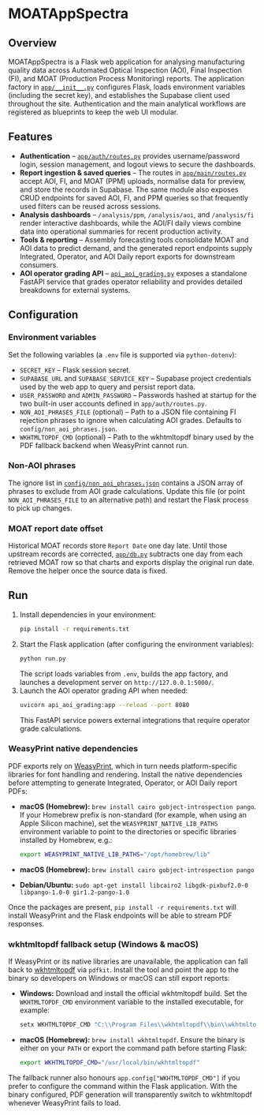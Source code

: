 # MOATAppSpectra

## Overview
MOATAppSpectra is a Flask web application for analysing manufacturing quality
data across Automated Optical Inspection (AOI), Final Inspection (FI), and MOAT
(Production Process Monitoring) reports. The application factory in
[`app/__init__.py`](app/__init__.py) configures Flask, loads environment
variables (including the secret key), and establishes the Supabase client used
throughout the site. Authentication and the main analytical workflows are
registered as blueprints to keep the web UI modular.

## Features
- **Authentication** – [`app/auth/routes.py`](app/auth/routes.py) provides
  username/password login, session management, and logout views to secure the
  dashboards.
- **Report ingestion & saved queries** – The routes in
  [`app/main/routes.py`](app/main/routes.py) accept AOI, FI, and MOAT (PPM)
  uploads, normalise data for preview, and store the records in Supabase. The
  same module also exposes CRUD endpoints for saved AOI, FI, and PPM queries so
  that frequently used filters can be reused across sessions.
- **Analysis dashboards** – `/analysis/ppm`, `/analysis/aoi`, and `/analysis/fi`
  render interactive dashboards, while the AOI/FI daily views combine data into
  operational summaries for recent production activity.
- **Tools & reporting** – Assembly forecasting tools consolidate MOAT and AOI
  data to predict demand, and the generated report endpoints supply Integrated,
  Operator, and AOI Daily report exports for downstream consumers.
- **AOI operator grading API** – [`api_aoi_grading.py`](api_aoi_grading.py)
  exposes a standalone FastAPI service that grades operator reliability and
  provides detailed breakdowns for external systems.

## Configuration
### Environment variables
Set the following variables (a `.env` file is supported via `python-dotenv`):

- `SECRET_KEY` – Flask session secret.
- `SUPABASE_URL` and `SUPABASE_SERVICE_KEY` – Supabase project credentials used
  by the web app to query and persist report data.
- `USER_PASSWORD` and `ADMIN_PASSWORD` – Passwords hashed at startup for the two
  built-in user accounts defined in `app/auth/routes.py`.
- `NON_AOI_PHRASES_FILE` (optional) – Path to a JSON file containing FI rejection
  phrases to ignore when calculating AOI grades. Defaults to
  `config/non_aoi_phrases.json`.
- `WKHTMLTOPDF_CMD` (optional) – Path to the wkhtmltopdf binary used by the PDF
  fallback backend when WeasyPrint cannot run.

### Non-AOI phrases
The ignore list in [`config/non_aoi_phrases.json`](config/non_aoi_phrases.json)
contains a JSON array of phrases to exclude from AOI grade calculations. Update
this file (or point `NON_AOI_PHRASES_FILE` to an alternative path) and restart
the Flask process to pick up changes.

### MOAT report date offset
Historical MOAT records store `Report Date` one day late. Until those upstream
records are corrected, [`app/db.py`](app/db.py) subtracts one day from each
retrieved MOAT row so that charts and exports display the original run date.
Remove the helper once the source data is fixed.

## Run
1. Install dependencies in your environment:
   ```bash
   pip install -r requirements.txt
   ```
2. Start the Flask application (after configuring the environment variables):
   ```bash
   python run.py
   ```
   The script loads variables from `.env`, builds the app factory, and launches a
   development server on `http://127.0.0.1:5000/`.
3. Launch the AOI operator grading API when needed:
   ```bash
   uvicorn api_aoi_grading:app --reload --port 8080
   ```
   This FastAPI service powers external integrations that require operator grade
   calculations.

### WeasyPrint native dependencies
PDF exports rely on [WeasyPrint](https://weasyprint.org/), which in turn needs
platform-specific libraries for font handling and rendering. Install the native
dependencies before attempting to generate Integrated, Operator, or AOI Daily
report PDFs:

- **macOS (Homebrew):** `brew install cairo gobject-introspection pango`. If your
  Homebrew prefix is non-standard (for example, when using an Apple Silicon
  machine), set the `WEASYPRINT_NATIVE_LIB_PATHS` environment variable to point
  to the directories or specific libraries installed by Homebrew, e.g.:

  ```bash
  export WEASYPRINT_NATIVE_LIB_PATHS="/opt/homebrew/lib"
  ```

- **macOS (Homebrew):** `brew install cairo gobject-introspection pango`
- **Debian/Ubuntu:** `sudo apt-get install libcairo2 libgdk-pixbuf2.0-0 libpango-1.0-0 gir1.2-pango-1.0`

Once the packages are present, `pip install -r requirements.txt` will install
WeasyPrint and the Flask endpoints will be able to stream PDF responses.

### wkhtmltopdf fallback setup (Windows & macOS)
If WeasyPrint or its native libraries are unavailable, the application can fall
back to [wkhtmltopdf](https://wkhtmltopdf.org/) via `pdfkit`. Install the tool
and point the app to the binary so developers on Windows or macOS can still
export reports:

- **Windows:** Download and install the official wkhtmltopdf build. Set the
  `WKHTMLTOPDF_CMD` environment variable to the installed executable, for
  example:

  ```powershell
  setx WKHTMLTOPDF_CMD "C:\\Program Files\\wkhtmltopdf\\bin\\wkhtmltopdf.exe"
  ```

- **macOS (Homebrew):** `brew install wkhtmltopdf`. Ensure the binary is either
  on your `PATH` or export the command path before starting Flask:

  ```bash
  export WKHTMLTOPDF_CMD="/usr/local/bin/wkhtmltopdf"
  ```

The fallback runner also honours `app.config["WKHTMLTOPDF_CMD"]` if you prefer
to configure the command within the Flask application. With the binary
configured, PDF generation will transparently switch to wkhtmltopdf whenever
WeasyPrint fails to load.
